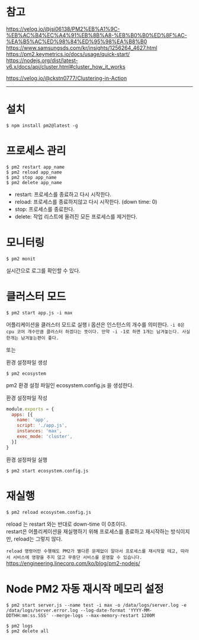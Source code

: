 # 참고
https://velog.io/@jsi06138/PM2%EB%A1%9C-%EB%AC%B4%EC%A4%91%EB%8B%A8-%EB%B0%B0%ED%8F%AC-%EA%B5%AC%ED%98%84%ED%95%98%EA%B8%B0  
https://www.samsungsds.com/kr/insights/1256264_4627.html  
https://pm2.keymetrics.io/docs/usage/quick-start/  
https://nodejs.org/dist/latest-v6.x/docs/api/cluster.html#cluster_how_it_works  

https://velog.io/@ckstn0777/Clustering-in-Action

-----

# 설치
```
$ npm install pm2@latest -g
```

# 프로세스 관리
```
$ pm2 restart app_name
$ pm2 reload app_name
$ pm2 stop app_name
$ pm2 delete app_name
```
- restart: 프로세스를 종료하고 다시 시작한다.
- reload: 프로세스를 종료하지않고 다시 시작한다. (down time: 0)
- stop: 프로세스를 종료한다.
- delete: 작업 리스트에 올려진 모든 프로세스를 제거한다.

# 모니터링
```
$ pm2 monit
```
실시간으로 로그를 확인할 수 있다.

# 클러스터 모드
```
$ pm2 start app.js -i max
```
어플리케이션을 클러스터 모드로 실행
i 옵션은 인스턴스의 개수를 의미한다. 
`-i 0은 cpu 코어 개수만큼 클러스터 하겠다는 뜻이다. 만약 -i -1로 하면 1개는 남겨놓는다. 사실 한개는 남겨놓는편이 좋다.`

또는   

환경 설정파일 생성
```
$ pm2 ecosystem
```
pm2 환경 설정 파일인 ecosystem.config.js 을 생성한다.  

환경 설정파일 작성
```javascript
module.exports = {
  apps: [{
    name: 'app',
    script: './app.js',
    instances: 'max',
    exec_mode: 'cluster',
  }]
}
```

환경 설정파일 실행
```
$ pm2 start ecosystem.config.js
```

# 재실행
```
$ pm2 reload ecosystem.config.js
```
reload 는 restart 와는 반대로 down-time 이 0초이다.  
restart은 어플리케이션을 재실행하기 위해 프로세스를 종료하고 재시작하는 방식이지만, reload는 그렇지 않다.

`reload 명령어만 수행해도 PM2가 별다른 문제없이 알아서 프로세스를 재시작할 테고, 따라서 서비스에 영향을 주지 않고 무중단 서비스를 운영할 수 있습니다.`  
https://engineering.linecorp.com/ko/blog/pm2-nodejs/  

# Node PM2 자동 재시작 메모리 설정

```
$ pm2 start server.js --name test -i max -o /data/logs/server.log -e /data/logs/server.error.log --log-date-format 'YYYY-MM-DDTHH:mm:ss.SSS' --merge-logs --max-memory-restart 1200M
```

```
$ pm2 logs
$ pm2 delete all
```